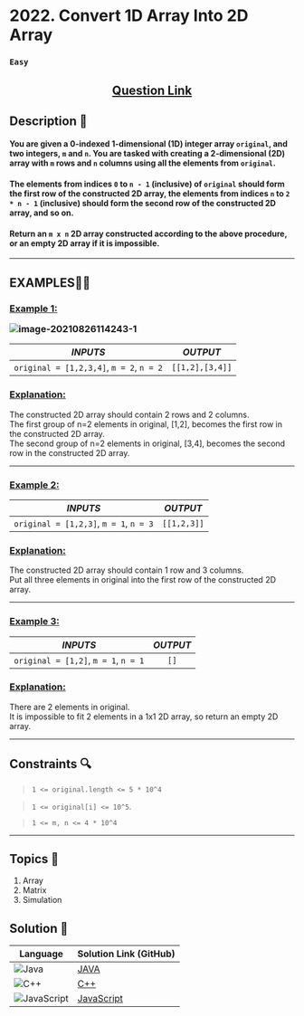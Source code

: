 # 2022. Convert 1D Array Into 2D Array

### `Easy`


<h2 align="center">
<a href="https://leetcode.com/problems/convert-1d-array-into-2d-array/description/?envType=daily-question&envId=2024-09-01"><strong>Question Link</strong></a>
</h2>


## Description 📑

#### You are given a 0-indexed 1-dimensional (1D) integer array `original`, and two integers, `m` and `n`. You are tasked with creating a 2-dimensional (2D) array with  `m` rows and `n` columns using all the elements from `original`.

#### The elements from indices `0` to `n - 1` (inclusive) of `original` should form the first row of the constructed 2D array, the elements from indices `n` to `2 * n - 1` (inclusive) should form the second row of the constructed 2D array, and so on.

#### Return an `m x n` 2D array constructed according to the above procedure, or an empty 2D array if it is impossible.

---

## **EXAMPLES**💫✨ </br>

<h3>

<ins>**Example 1**:</ins> </br>

![image-20210826114243-1](https://github.com/user-attachments/assets/c0a497de-bb27-41c7-98bc-da9c0f7fbc12)


| _INPUTS_ | _OUTPUT_ |
| :-----------: | :-----------: |
| `original = [1,2,3,4]`, `m = 2`, `n = 2` | `[[1,2],[3,4]]` |

</h3>

<h3>
<ins>Explanation:</ins>
</h3>

The constructed 2D array should contain 2 rows and 2 columns. <br>
The first group of n=2 elements in original, [1,2], becomes the first row in the constructed 2D array. <br>
The second group of n=2 elements in original, [3,4], becomes the second row in the constructed 2D array. <br>

____
<h3>

<ins>**Example 2**:</ins> </br>

| _INPUTS_ | _OUTPUT_ |
| :-----------: | :-----------: |
| `original = [1,2,3]`, `m = 1`, `n = 3` | `[[1,2,3]]` |

</h3>

<h3>
<ins>Explanation:</ins>
</h3>

The constructed 2D array should contain 1 row and 3 columns. <br>
Put all three elements in original into the first row of the constructed 2D array. <br>

___

<h3>

<ins>**Example 3**:</ins> </br>

| _INPUTS_ | _OUTPUT_ |
| :-----------: | :-----------: |
| `original = [1,2]`, `m = 1`, `n = 1` | `[]` |

</h3>

<h3>
<ins>Explanation:</ins>
</h3>

There are 2 elements in original. <br>
It is impossible to fit 2 elements in a 1x1 2D array, so return an empty 2D array. <br>

___

## Constraints 🔍

> `1 <= original.length <= 5 * 10^4`</br>

> `1 <= original[i] <= 10^5`. <br>

> `1 <= m, n <= 4 * 10^4`

___

## Topics 📝

1. Array
2. Matrix
3. Simulation

## Solution 📃

|  Language   |  Solution Link (GitHub) |
| ------------- | ------------- |
|  ![Java](https://img.shields.io/badge/java-%23ED8B00.svg?style=flat&logo=openjdk&logoColor=white)  | [JAVA]() |
|  ![C++](https://img.shields.io/badge/c++-%2300599C.svg?style=plastic&logo=c%2B%2B&logoColor=white)  | [C++]()  |
|  ![JavaScript](https://img.shields.io/badge/javascript-%23323330.svg?style=flat&logo=javascript&logoColor=%23F7DF1E)  | [JavaScript]() |
